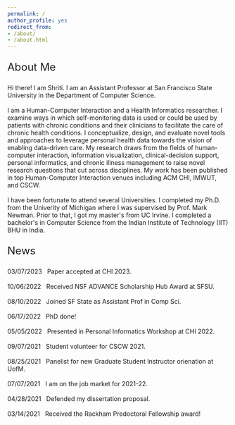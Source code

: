 ```yaml
---
permalink: /
author_profile: yes
redirect_from:
- /about/
- /about.html
---
```


<!--
<style>
.column-left{
  float: left;
  width: 65%;
  text-align: left;
  font-family: arial;
  font-size: 12pt;
}

.column-right{
  float: right;
  width: 30%;
  text-align: left;
  font-family: arial;
  font-size: 12pt;
}
</style>
-->

<!--<div class="column-left"> -->
<p style="font-size: 18pt; font-style: bold;">About Me</p>

Hi there! I am Shriti. I am an Assistant Professor at San Francisco State University in the Department of Computer Science.
<br>
<br>
I am a Human-Computer Interaction and a Health Informatics researcher. I examine ways in which self-monitoring data is used or could be used by patients with chronic conditions and their clinicians to facilitate the care of chronic health conditions. I conceptualize, design, and evaluate novel tools and approaches to leverage personal health data towards the vision of enabling data-driven care. My research draws from the fields of human-computer interaction, information visualization, clinical-decision support, personal informatics, and chronic illness management to raise novel research questions that cut across disciplines. My work has been published in top Human-Computer Interaction venues including ACM CHI, IMWUT, and CSCW.
<br>
<br>
I have been fortunate to attend several Universities. I completed my Ph.D. from the Univerity of Michigan where I was supervised by Prof. Mark Newman. Prior to that, I got my master's from UC Irvine. I completed a bachelor's in Computer Science from the Indian Institute of Technology (IIT) BHU in India.  

<!--</div>-->

<!--<div class="column-right">-->
<p style="font-size: 18pt; font-style: bold;">News</p>

03/07/2023    &nbsp;&nbsp;Paper accepted at CHI 2023.  
<br>
10/06/2022    &nbsp;&nbsp;Received NSF ADVANCE Scholarship Hub Award at SFSU.  
<br>
08/10/2022    &nbsp;&nbsp;Joined SF State as Assistant Prof in Comp Sci.  
<br>
06/17/2022    &nbsp;&nbsp;PhD done!  
<br>
05/05/2022    &nbsp;&nbsp;Presented in Personal Informatics Workshop at CHI 2022.  
<br>
09/07/2021    &nbsp;&nbsp;Student volunteer for CSCW 2021.  
<br>
08/25/2021    &nbsp;&nbsp;Panelist for new Graduate Student Instructor orienation at UofM.  
<br>
07/07/2021    &nbsp;&nbsp;I am on the job market for 2021-22.  
<br>
04/28/2021    &nbsp;&nbsp;Defended my dissertation proposal.  
<br>
03/14/2021    &nbsp;&nbsp;Received the Rackham Predoctoral Fellowship award!  

<!--</div>-->